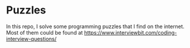 # Puzzles

In this repo, I solve some programming puzzles that I find on the internet. 
Most of them could be found at https://www.interviewbit.com/coding-interview-questions/
